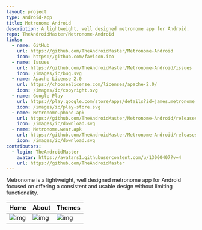 ```yaml
---
layout: project
type: android-app
title: Metronome Android
description: A lightweight, well designed metronome app for Android.
repo: TheAndroidMaster/Metronome-Android
links:
  - name: GitHub
    url: https://github.com/TheAndroidMaster/Metronome-Android
    icon: https://github.com/favicon.ico
  - name: Issues
    url: https://github.com/TheAndroidMaster/Metronome-Android/issues
    icon: /images/ic/bug.svg
  - name: Apache License 2.0
    url: https://choosealicense.com/licenses/apache-2.0/
    icon: /images/ic/copyright.svg
  - name: Google Play
    url: https://play.google.com/store/apps/details?id=james.metronome
    icon: /images/ic/play-store.svg
  - name: Metronome.phone.apk
    url: https://github.com/TheAndroidMaster/Metronome-Android/releases/download/v1.7/Metronome.phone.apk
    icon: /images/ic/download.svg
  - name: Metronome.wear.apk
    url: https://github.com/TheAndroidMaster/Metronome-Android/releases/download/v1.7/Metronome.wear.apk
    icon: /images/ic/download.svg
contributors:
  - login: TheAndroidMaster
    avatar: https://avatars1.githubusercontent.com/u/13000407?v=4
    url: https://github.com/TheAndroidMaster
---
```


Metronome is a lightweight, well designed metronome app for Android focused on offering a consistent and usable design without limiting functionality.

|Home|About|Themes|
|--------|--------|--------|
|![img](https://theandroidmaster.github.io/apps/metronome/images/main.png)|![img](https://theandroidmaster.github.io/apps/metronome/images/about.png)|![img](https://theandroidmaster.github.io/apps/metronome/images/themes.png)|
